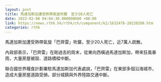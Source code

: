 ```yaml
---
layout: post
title: 馬達加斯加遭受熱帶氣旋吹襲　至少20人死亡
date: 2022-02-08 04:04:30.000000000 +08:00
link: https://news.rthk.hk/rthk/ch/component/k2/1632478-20220208.htm
categories: rthk
---
```


馬達加斯加遭受熱帶氣旋「巴齊雷」吹襲，至少20人死亡，近7萬人疏散。

內政部表示，「巴齊雷」在剛過去的周末，從東向西橫過馬達加斯加，帶來狂風暴雨，大量房屋被毀、道路橋樑中斷。

聯合國世界糧食計劃署駐馬達加斯加代表處說，「巴齊雷」在東部多個沿海城市，造成大量房屋道路受損，部分城鎮與外界陸路交通中斷。
